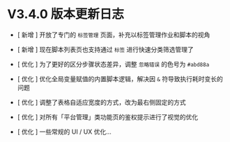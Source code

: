 # V3.4.0 版本更新日志



- [ 新增 ] 开放了专门的 `标签管理` 页面，补充以标签管理作业和脚本的视角
- [ 新增 ] 现在脚本列表页也支持通过 `标签` 进行快速分类筛选管理了


- [ 优化 ] 为了更好的区分步骤状态差异，调整 `忽略错误` 的色号为 `#abd88a`
- [ 优化 ] 优化全局变量赋值的内置脚本逻辑，解决因 `&` 符导致执行耗时变长的问题
- [ 优化 ] 调整了表格自适应宽度的方式，改为最右侧固定的方式
- [ 优化 ] 对所有「平台管理」类功能页的鉴权提示进行了视觉的优化
- [ 优化 ] 一些常规的 UI / UX 优化...